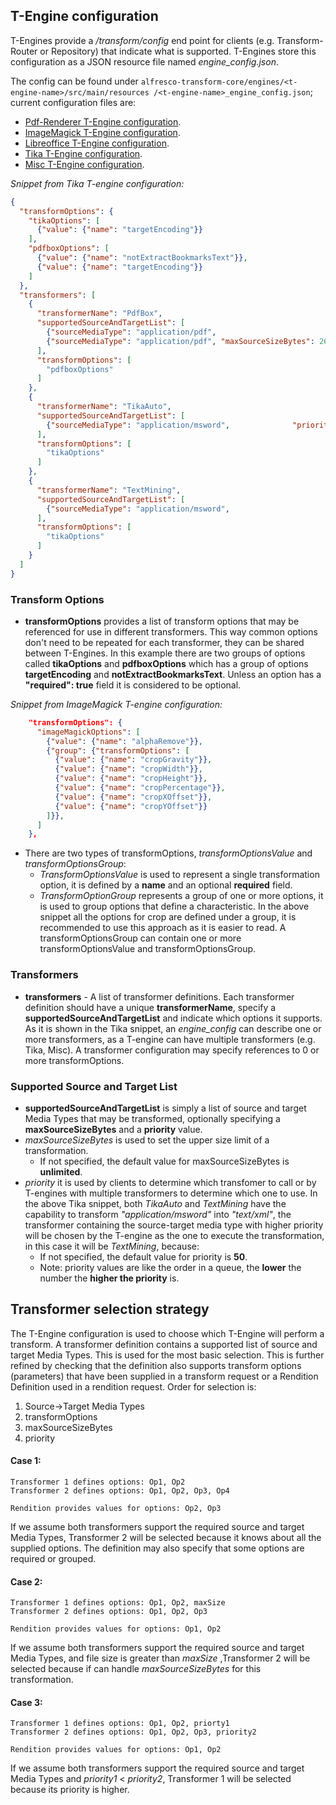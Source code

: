 ## T-Engine configuration

T-Engines provide a */transform/config* end point for clients (e.g. Transform-Router or 
Repository) that indicate what is supported. T-Engines store this 
configuration as a JSON resource file named *engine_config.json*.

The config can be found under `alfresco-transform-core/engines/<t-engine-name>/src/main/resources
/<t-engine-name>_engine_config.json`; current configuration files are:
* [Pdf-Renderer T-Engine configuration](https://github.com/Alfresco/alfresco-transform-core/blob/master/engines/pdfrenderer/src/main/resources/pdfrenderer_engine_config.json).
* [ImageMagick T-Engine configuration](https://github.com/Alfresco/alfresco-transform-core/blob/master/engines/imagemagick/src/main/resources/imagemagick_engine_config.json).
* [Libreoffice T-Engine configuration](https://github.com/Alfresco/alfresco-transform-core/blob/master/engines/libreoffice/src/main/resources/libreoffice_engine_config.json).
* [Tika T-Engine configuration](https://github.com/Alfresco/alfresco-transform-core/blob/master/engines/tika/src/main/resources/tika_engine_config.json).
* [Misc T-Engine configuration](https://github.com/Alfresco/alfresco-transform-core/blob/master/engines/misc/src/main/resources/misc_engine_config.json).

*Snippet from Tika T-engine configuration:*
```json
{
  "transformOptions": {
    "tikaOptions": [
      {"value": {"name": "targetEncoding"}}
    ],
    "pdfboxOptions": [
      {"value": {"name": "notExtractBookmarksText"}},
      {"value": {"name": "targetEncoding"}}
    ]
  },
  "transformers": [
    {
      "transformerName": "PdfBox",
      "supportedSourceAndTargetList": [
        {"sourceMediaType": "application/pdf",                                 "targetMediaType": "text/html"},
        {"sourceMediaType": "application/pdf", "maxSourceSizeBytes": 26214400, "targetMediaType": "text/plain"}
      ],
      "transformOptions": [
        "pdfboxOptions"
      ]
    },
    {
      "transformerName": "TikaAuto",
      "supportedSourceAndTargetList": [
        {"sourceMediaType": "application/msword",              "priority": 55, "targetMediaType": "text/xml"}
      ],
      "transformOptions": [
        "tikaOptions"
      ]
    },
    {
      "transformerName": "TextMining",
      "supportedSourceAndTargetList": [
        {"sourceMediaType": "application/msword",                              "targetMediaType": "text/xml"}
      ],
      "transformOptions": [
        "tikaOptions"
      ]
    }
  ]
}
```

### Transform Options
*  **transformOptions** provides a list of transform options that may be
  referenced for use in different transformers. This way common options
  don't need to be repeated for each transformer, they can be shared between
  T-Engines. In this example there are two groups of options called **tikaOptions**
  and **pdfboxOptions** which has a group of options **targetEncoding** and
  **notExtractBookmarksText**. Unless an option has a **"required": true** field it is
  considered to be optional.
  
  *Snippet from ImageMagick T-engine configuration:*
```json
    "transformOptions": {
      "imageMagickOptions": [
        {"value": {"name": "alphaRemove"}},
        {"group": {"transformOptions": [
          {"value": {"name": "cropGravity"}},
          {"value": {"name": "cropWidth"}},
          {"value": {"name": "cropHeight"}},
          {"value": {"name": "cropPercentage"}},
          {"value": {"name": "cropXOffset"}},
          {"value": {"name": "cropYOffset"}}
        ]}},
      ]
    },
```
*  There are two types of transformOptions, *transformOptionsValue* and *transformOptionsGroup*:
   *  _TransformOptionsValue_ is used to represent a single transformation option, it is defined 
   by a **name** and an optional **required** field.
   *  _TransformOptionGroup_ represents a group of one or more options, it is used to group 
   options that define a
   characteristic. In the above snippet all the options for crop are defined under a group, it is recommended to
   use this approach as it is easier to read. A transformOptionsGroup can contain one or more transformOptionsValue 
   and transformOptionsGroup. 
  
### Transformers
* **transformers** - A list of transformer definitions.
  Each transformer definition should have a unique **transformerName**,
  specify a **supportedSourceAndTargetList** and indicate which
  options it supports. As it is shown in the Tika snippet, an *engine_config*
  can describe one or more transformers, as a T-engine can have
  multiple transformers (e.g. Tika, Misc). A transformer configuration may 
  specify references to 0 or more transformOptions.

### Supported Source and Target List
* **supportedSourceAndTargetList** is simply a list of source and target
  Media Types that may be transformed, optionally specifying a
  **maxSourceSizeBytes** and a **priority** value. 
*  *maxSourceSizeBytes* is used to set the upper size limit of a transformation.
   * If not specified, the default value for maxSourceSizeBytes is **unlimited**.
*  *priority* it is used by clients to determine which transfomer to call or by T-engines
    with multiple transformers to determine which one to use. In the above Tika snippet,
    both *TikaAuto* and *TextMining* have the capability to transform *"application/msword"*
    into *"text/xml"*, the transformer containing the source-target media type with higher priority will be chosen by the
    T-engine as the one to execute the transformation, in this case it will be *TextMining*, because:
   * If not specified, the default value for priority is **50**.
   * Note: priority values are like the order in a queue, the **lower** the number the **higher the
    priority** is.
   
## Transformer selection strategy
The T-Engine configuration is used to choose which T-Engine will perform a transform.
A transformer definition contains a supported list of source and target Media Types. This is used for the
most basic selection. This is further refined by checking that the definition also supports transform options
(parameters) that have been supplied in a transform request or a Rendition Definition used in a rendition request.
Order for selection is:
1. Source->Target Media Types
2. transformOptions
3. maxSourceSizeBytes
4. priority
 
#### Case 1:
```
Transformer 1 defines options: Op1, Op2
Transformer 2 defines options: Op1, Op2, Op3, Op4
```
```
Rendition provides values for options: Op2, Op3
```
If we assume both transformers support the required source and target Media Types, Transformer 2 will be selected
because it knows about all the supplied options. The definition may also specify that some options are required or grouped.

#### Case 2:
```
Transformer 1 defines options: Op1, Op2, maxSize
Transformer 2 defines options: Op1, Op2, Op3
```
```
Rendition provides values for options: Op1, Op2
```
If we assume both transformers support the required source and target Media Types, and file size is greater than *maxSize*
,Transformer 2 will be selected because if can handle *maxSourceSizeBytes* for this transformation.

#### Case 3:
```
Transformer 1 defines options: Op1, Op2, priorty1
Transformer 2 defines options: Op1, Op2, Op3, priority2
```
```
Rendition provides values for options: Op1, Op2
```
If we assume both transformers support the required source and target Media Types and
 *priority1* < *priority2*, Transformer 1 will be selected because its priority is higher.
 